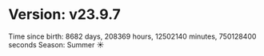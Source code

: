 # Version: v23.9.7
Time since birth: 8682 days, 208369 hours, 12502140 minutes, 750128400 seconds
Season: Summer ☀️
